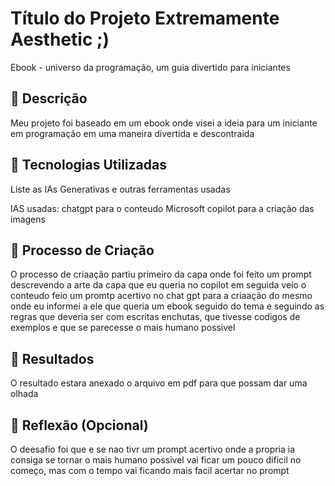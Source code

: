 # Título do Projeto Extremamente Aesthetic ;)
Ebook - universo da programação, um guia divertido para iniciantes 

## 📒 Descrição
Meu projeto foi baseado em um ebook onde visei a ideia para um iniciante em programação em uma maneira divertida e descontraida 

## 🤖 Tecnologias Utilizadas
Liste as IAs Generativas e outras ferramentas usadas

IAS usadas: 
chatgpt para o conteudo
Microsoft copilot para a criação das imagens

## 🧐 Processo de Criação
O processo de criaação partiu primeiro da capa onde foi feito um prompt descrevendo a arte da capa que eu queria no copilot
em seguida veio o conteudo feio um promtp acertivo no chat gpt para a criaação do mesmo onde eu informei a ele que queria um ebook seguido do tema e seguindo as regras que deveria ser com escritas enchutas,
que tivesse codigos de exemplos e que se parecesse o mais humano possivel

## 🚀 Resultados
O resultado estara anexado o arquivo em pdf para que possam dar uma olhada 

## 💭 Reflexão (Opcional)
O deesafio foi que e se nao tivr um prompt acertivo onde a propria ia consiga se tornar o mais humano possivel vai ficar um pouco dificil no começo, mas com o tempo vai ficando mais facil acertar no prompt 
